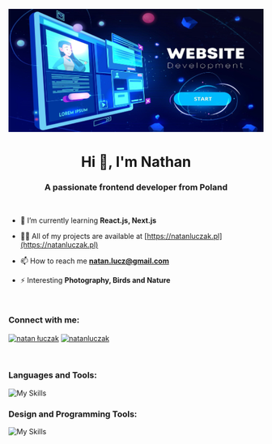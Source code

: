 [![MasterHead](https://raw.githubusercontent.com/Natoprog/Natoprog/main/banner.jpg)](https://natanluczak.pl)
<h1 align="center">Hi 👋, I'm Nathan</h1>
<h3 align="center">A passionate frontend developer from Poland</h3>
<br>

- 🌱 I’m currently learning **React.js, Next.js**

- 👨‍💻 All of my projects are available at [https://natanluczak.pl](https://natanluczak.pl)

- 📫 How to reach me **natan.lucz@gmail.com**

- ⚡ Interesting **Photography, Birds and Nature**

<br>

<h3 align="left">Connect with me:</h3>
<p align="left">
<a href="https://www.facebook.com/profile.php?id=100031423457668" target="blank"><img align="center" src="https://raw.githubusercontent.com/rahuldkjain/github-profile-readme-generator/master/src/images/icons/Social/facebook.svg" alt="natan łuczak" height="30" width="40" /></a>
<a href="https://instagram.com/natanluczak" target="blank"><img align="center" src="https://skillicons.dev/icons?i=instagram" alt="natanluczak" height="30" width="40" /></a>
</p>
<br>


<h3 align="left">Languages and Tools:</h3>

![My Skills](https://skillicons.dev/icons?i=react,nextjs,vue,nuxtjs,html,css,sass,js,ts,graphql,electron)

<h3 align="left">Design and Programming Tools:</h3>

![My Skills](https://skillicons.dev/icons?i=figma,ps,xd,github,idea,linux,vite,vercel,netlify)
